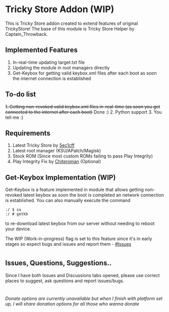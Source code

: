 # Tricky Store Addon (WIP)
This is Tricky Store addon created to extend features of original TrickyStore! The base of this module is Tricky Store Helper by Captain_Throwback.

## Implemented Features
1. In-real-time updating target.txt file
2. Updating the module in root managers directly
3. Get-Keybox for getting valid keybox.xml files after each boot as soon the internet connection is established

## To-do list
~~1. Getting non-revoked valid keybox.xml files in-real-time (as soon you get connected to the internet after each boot)~~ Done :)
2. Python support
3. You tell me :)

## Requirements
1. Latest Tricky Store by [5ec1cff](https://github.com/5ec1cff/TrickyStore)
2. Latest root manager (KSU/APatch/Magisk)
3. Stock ROM (Since most custom ROMs failing to pass Play Integrity)
4. Play Integrity Fix by [Chiteroman](https://github.com/chiteroman/PlayIntegrityFix) (Optional)

## Get-Keybox Implementation (WIP)
Get-Keybox is a feature implemented in module that allows getting non-revoked latest keybox as soon the boot is completed an network connection is established. You can also manually execute the command
```console
:/ $ su
:/ # getkb
```
to re-download latest keybox from our server without needing to reboot your device.

The WIP (Work-in-progress) flag is set to this feature since it's in early stages so expect bugs and issues and report them - [#Issues](https://github.com/joeyoropesa-dev/trickystore-addon/issues)

#

## Issues, Questions, Suggestions..
Since I have both Issues and Discussions tabs opened, please use correct places to suggest, ask questions and report issues/bugs.

#

*Donate options are currently unavailable but when I finish with platform set up, I will share donation options for all those who wanna donate*
